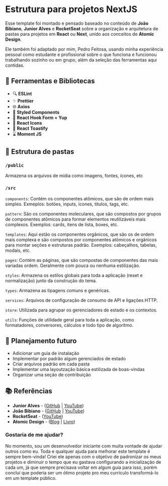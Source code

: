 # Estrutura para projetos NextJS

Esse template foi montado e pensado baseado no conteúdo de **João Bibiano**, **Junior Alves** e **RocketSeat** sobre a organização e arquitetura de pastas para projetos em **React** ou **Next**, unido aos conceitos de **Atomic Design**.

Ele também foi adaptado por mim, Pedro Feitosa, usando minha experiência pessoal como estudante e profissional sobre o que funciona e funcionou trabalhando sozinho ou em grupo, além da seleção das ferramentas aqui contidas.

## 🧱 Ferramentas e Bibliotecas

* 🔍 **ESLint**
* ✨ **Prettier**
* 🌐 **Axios**
* 💅 **Styled Components**
* 📑 **React Hook Form + Yup**
* 🎨 **React Icons**
* 🍞 **React Toastify**
* ⌛ **Moment JS**

## 📁 Estrutura de pastas

### `/public`

Armazena os arquivos de mídia como imagens, fontes, ícones, etc

### `/src`

`components`: Contém os componentes atômicos, que são de ordem mais simples. Exmeplos: botões, inputs, ícones, títulos, tags, etc.

`pattern`: São os componentes moleculares, que são compostos por grupos de componentes atômicos para formar elementos reutilizáveis mais complexos. Exemplos: cards, itens de lista, boxes, etc.

`templates`: Aqui estão os componentes orgânicos, que são os de ordem mais complexa e são compostos por componentes atômicos e orgânicos para montar seções e estruturas padrão. Exemplos: cabeçalhos, tabelas, modais, etc.

`pages`: Contém as páginas, que são compostas de componentes das mais variadas ordem. Geralmente com pouca ou nenhuma estilização.

`styles`: Armazena os estilos globais para toda a aplicação (reset e normalização) junto da construção do tema.

`types`: Armazena as tipagens comuns e genéricas.

`services`: Arquivos de configuração de consumo de API e ligações HTTP.

`store`: Utilizada para agrupar os gerenciadores de estado e os contextos.

`utils`: Funções de utilidade geral para toda a aplicação, como formatadores, conversores, cálculos e todo tipo de algorítmo.

## 🚀 Planejamento futuro

* Adicionar um guia de instalação
* Implementar por padrão algum gerenciados de estado
* Criar arquivos padrão em cada pasta
* Implementar uma layoutzação básica estilizada de boas-vindas
* Organizar uma seção de contribuição

## 📚 Referências

* **Junior Alves** - ([GitHub](https://github.com/jjunior96) | [YouTube](https://www.youtube.com/@devjunioralves))
* **João Bibiano** - ([GitHub](https://github.com/joaobibiano) | [YouTube](https://www.youtube.com/@joaobibiano))
* **RocketSeat** - ([YouTube](https://www.youtube.com/@rocketseat))
* **Atomic Design** - ([Blog](https://bradfrost.com/blog/post/atomic-web-design/) | [Livro](https://atomicdesign.bradfrost.com/))

### Gostaria de me ajudar?

No momento, sou um desenvolvedor iniciante com muita vontade de ajudar outros como eu. Toda e qualquer ajuda para melhorar este template é sempre bem-vinda! Criei ele apenas com o objetivo de padronizar os meus projetos e diminuir o tempo que eu gastava configurando a inicialização de cada um, já que sempre precisava voltar em algum guia para isso, porém concluí que poderia ser um ótimo projeto pro meu currículo transformá-lo em um template público.
